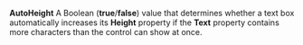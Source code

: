 **AutoHeight** A Boolean (**true**/**false**) value that determines whether a text box  automatically increases its **Height** property if the **Text** property contains more characters than the control can show at once.
